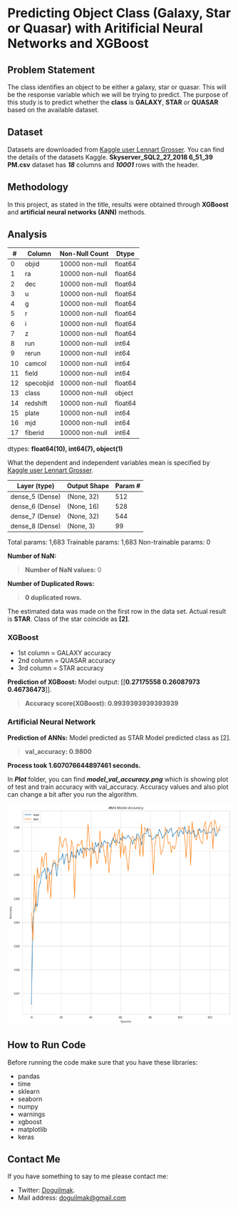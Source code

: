 
# Predicting Object Class (Galaxy, Star or Quasar) with Aritificial Neural Networks and XGBoost

## Problem Statement

The class identifies an object to be either a galaxy, star or quasar. This will be the response variable which we will be trying to predict. The purpose of this study is to predict whether the **class** is **GALAXY**, **STAR** or **QUASAR** based on the available dataset. 

## Dataset

Datasets are downloaded from [Kaggle user Lennart Grosser](https://www.kaggle.com/lucidlenn/sloan-digital-sky-survey). You can find the details of the datasets Kaggle. **Skyserver_SQL2_27_2018 6_51_39 PM.csv** dataset has ***18*** columns and ***10001*** rows with the header.

## Methodology

In this project, as stated in the title, results were obtained through **XGBoost** and **artificial neural networks (ANN)** methods. 

## Analysis

 | # | Column | Non-Null Count | Dtype |
|--|--|--|--|
| 0 | objid | 10000 non-null | float64
| 1 | ra | 10000 non-null | float64
| 2 | dec | 10000 non-null | float64
| 3 | u | 10000 non-null | float64
| 4 | g | 10000 non-null | float64
| 5 | r | 10000 non-null | float64
| 6 | i | 10000 non-null | float64
| 7 | z | 10000 non-null | float64
| 8 | run | 10000 non-null | int64
| 9 | rerun | 10000 non-null | int64
| 10 | camcol | 10000 non-null | int64
| 11 | field | 10000 non-null | int64
| 12 | specobjid | 10000 non-null | float64
| 13 | class | 10000 non-null | object
| 14 | redshift | 10000 non-null | float64
| 15 | plate | 10000 non-null | int64
| 16 | mjd | 10000 non-null | int64
| 17 | fiberid | 10000 non-null | int64

dtypes: **float64(10), int64(7), object(1)**

What the dependent and independent variables mean is specified by [Kaggle user Lennart Grosser](https://www.kaggle.com/lucidlenn/sloan-digital-sky-survey).
  
| Layer (type) | Output Shape | Param # |
|--|--|--|
| dense_5 (Dense) | (None, 32) | 512 |
| dense_6 (Dense) | (None, 16) | 528 |
| dense_7 (Dense) | (None, 32) | 544 |
| dense_8 (Dense) | (None, 3) | 99 |


Total params: 1,683
Trainable params: 1,683
Non-trainable params: 0

**Number of NaN:**

> **Number of NaN values:**   0 

 **Number of Duplicated Rows:**

> **0 duplicated rows.**

The estimated data was made on the first row in the data set. Actual result is **STAR**. Class of the star coincide as **[2]**. 

### XGBoost

 - 1st column = GALAXY accuracy
 - 2nd column = QUASAR accuracy
 - 3rd column = STAR accuracy

**Prediction of XGBoost:**
Model output: [[**0.27175558 0.26087973 0.46736473**]].

> **Accuracy score(XGBoost): 0.9939393939393939**

### Artificial Neural Network

**Prediction of ANNs:**
Model predicted as STAR
Model predicted class as [2].

> **val_accuracy: 0.9800**

**Process took 1.607076644897461 seconds.**

In ***Plot*** folder, you can find ***model_val_accuracy.png***  which is showing plot of test and train accuracy with val_accuracy. Accuracy values and also plot can change a bit after you run the algorithm.

![val_accuracy](Plot/model_val_accuracy.png)

## How to Run Code

Before running the code make sure that you have these libraries:

 - pandas 
 - time
 - sklearn
 - seaborn
 - numpy
 - warnings
 - xgboost
 - matplotlib
 - keras
    
## Contact Me

If you have something to say to me please contact me: 

 - Twitter: [Doguilmak](https://twitter.com/Doguilmak).  
 - Mail address: doguilmak@gmail.com
 
